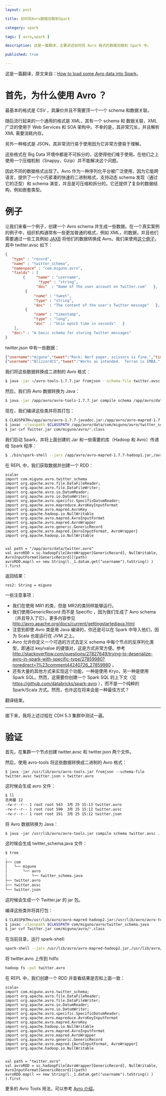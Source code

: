 ```yaml
---
layout: post

title: 如何将Avro数据加载到Spark

category: spark

tags: [ avro,spark ]

description: 这是一篇翻译，主要讲述如何将 Avro 格式的数据加载到 Spark 中。

published: true

---
```


这是一篇翻译，原文来自：[How to load some Avro data into Spark](http://www.bigdatatidbits.cc/2015/01/how-to-load-some-avro-data-into-spark.html)。

# 首先，为什么使用 Avro ？

最基本的格式是 CSV ，其廉价并且不需要顶一个一个 schema 和数据关联。

随后流行起来的一个通用的格式是 XML，其有一个 schema 和 数据关联，XML 广泛的使用于 Web Services 和 SOA 架构中。不幸的是，其非常冗长，并且解析 XML 需要消耗内存。

另外一种格式是 JSON，其非常流行易于使用因为它非常方便易于理解。

这些格式在 Big Data 环境中都是不可拆分的，这使得他们难于使用。在他们之上使用一个压缩机制（Snappy，Gzip）并不能解决这个问题。

因此不同的数据格式出现了。Avro 作为一种序列化平台被广泛使用，因为它能跨语言，提供了一个小巧紧凑的快速的二进制格式，支持动态 schema 发现（通过它的泛型）和 schema 演变，并且是可压缩和拆分的。它还提供了复杂的数据结构，例如嵌套类型。

# 例子

让我们来看一个例子，创建一个 Avro schema 并生成一些数据。在一个真实案例的例子中，组织机构通常有一些更加普通的格式，例如 XML，的数据，并且他们需要通过一些工具例如  [JAXB](http://www.infoq.com/articles/AVROSchemaJAXB) 将他们的数据转换成 Avro。我们来使用[这个例子](http://www.michael-noll.com/blog/2013/03/17/reading-and-writing-avro-files-from-the-command-line/)，其中 twitter.avsc 如下：

~~~json
{
   "type" : "record",
   "name" : "twitter_schema",
   "namespace" : "com.miguno.avro",
   "fields" : [
        {     "name" : "username",
               "type" : "string",
              "doc"  : "Name of the user account on Twitter.com"   },
         {
             "name" : "tweet",
             "type" : "string",
             "doc"  : "The content of the user's Twitter message"   },
         {
             "name" : "timestamp",
             "type" : "long",
             "doc"  : "Unix epoch time in seconds"   } 
    ],
   "doc:" : "A basic schema for storing Twitter messages" 
}
~~~

twitter.json 中有一些数据：

~~~json
{"username":"miguno","tweet":"Rock: Nerf paper, scissors is fine.","timestamp": 1366150681 } 
{"username":"BlizzardCS","tweet":"Works as intended.  Terran is IMBA.","timestamp": 1366154481 }
~~~

我们将这些数据转换成二进制的 Avro 格式：

~~~bash
$ java -jar ~/avro-tools-1.7.7.jar fromjson --schema-file twitter.avsc twitter.json > twitter.avro
~~~

然后，我们将 Avro 数据转换为 Java：

~~~bash
$ java -jar /app/avro/avro-tools-1.7.7.jar compile schema /app/avro/data/twitter.avsc /app/avro/data/
~~~

现在，我们编译这些类并将其打包：

~~~bash
$ CLASSPATH=/app/avro/avro-1.7.7-javadoc.jar:/app/avro/avro-mapred-1.7.7-hadoop1.jar:/app/avro/avro-tools-1.7.7.jar
$ javac -classpath $CLASSPATH /app/avro/data/com/miguno/avro/twitter_schema.java
$ jar cvf Twitter.jar com/miguno/avro/*.class
~~~

我们启动 Spark，并将上面创建的 Jar 和一些需要的库（Hadoop 和 Avro）传递给 Spark 程序：

~~~bash
$ ./bin/spark-shell --jars /app/avro/avro-mapred-1.7.7-hadoop1.jar,/avro/avro-1.7.7.jar,/app/avro/data/Twitter.jar
~~~

在 REPL 中，我们获取数据并创建一个 RDD：

~~~
scala>
import com.miguno.avro.twitter_schema
import org.apache.avro.file.DataFileReader;
import org.apache.avro.file.DataFileWriter;
import org.apache.avro.io.DatumReader;
import org.apache.avro.io.DatumWriter;
import org.apache.avro.specific.SpecificDatumReader;
import org.apache.avro.mapreduce.AvroKeyInputFormat
import org.apache.avro.mapred.AvroKey
import org.apache.hadoop.io.NullWritable
import org.apache.avro.mapred.AvroInputFormat
import org.apache.avro.mapred.AvroWrapper
import org.apache.avro.generic.GenericRecord
import org.apache.avro.mapred.{AvroInputFormat, AvroWrapper}
import org.apache.hadoop.io.NullWritable


val path = "/app/avro/data/twitter.avro"
val avroRDD = sc.hadoopFile[AvroWrapper[GenericRecord], NullWritable, AvroInputFormat[GenericRecord]](path)
avroRDD.map(l => new String(l._1.datum.get("username").toString() ) ).first
~~~

返回结果：

~~~
res2: String = miguno
~~~

一些注意事项：

- 我们在使用 MR1 的类，但是 MR2的类同样能够运行。
- 我们使用GenericRecord 而不是 Specific ，因为我们生成了 Avro schema（并且导入了它）。更多内容参见 <http://avro.apache.org/docs/current/gettingstartedjava.html>
- 注意到即使 Avro 类是用 Java 编译的，你还是可以在 Spark 中导入他们，因为 Scala 也是运行在 JVM 之上。
- Avro 允许你定义一个可选的方式去定义 schema 中每个节点的反序列化类型，即通过 key/value 的键值对，这是方式非常方便。参考 <http://stackoverflow.com/questions/27827649/trying-to-deserialize-avro-in-spark-with-specific-type/27859980?noredirect=1%23comment44240726_27859980> 。
- 还有大量的其他方式来实现这个功能，一种是使用 Kryo，另一种是使用 Spark SQL。然而，这需要你创建一个 Spark SQL 的上下文（见 <https://github.com/databricks/spark-avro> ），而不是一个纯粹的 Spark/Scala  方式。然而，也许这在将来会是一种最佳方式？

翻译结束。

-------

接下来，我将上述过程在 CDH 5.3 集群中测试一遍。

# 验证

首先，在集群一个节点创建 twitter.avsc 和 twitter.json 两个文件。

然后，使用 avro-tools 将这些数据转换成二进制的 Avro 格式：

~~~
$ java -jar /usr/lib/avro/avro-tools.jar fromjson --schema-file twitter.avsc twitter.json > twitter.avro
~~~

这时候会生成 avro 文件：

~~~ bash
$ ll
总用量 12
-rw-r--r-- 1 root root 543  3月 25 15:13 twitter.avro
-rw-r--r-- 1 root root 590  3月 25 15:12 twitter.avsc
-rw-r--r-- 1 root root 191  3月 25 15:12 twitter.json
~~~

将 Avro 数据转换为 Java：

~~~
$ java -jar /usr/lib/avro/avro-tools.jar compile schema twitter.avsc .
~~~

这时候会生成 twitter_schema.java 文件：

~~~bash
$ tree
.
├── com
│   └── miguno
│       └── avro
│           └── twitter_schema.java
├── twitter.avro
├── twitter.avsc
└── twitter.json
~~~

这时候会生成一个 Twitter.jar 的 jar 包。

编译这些类并将其打包：

~~~bash
$ CLASSPATH=/usr/lib/avro/avro-mapred-hadoop2.jar:/usr/lib/avro/avro-tools.jar
$ javac -classpath $CLASSPATH com/miguno/avro/twitter_schema.java
$ jar cvf Twitter.jar com/miguno/avro/*.class
~~~

在当前目录，运行 spark-shell:

~~~bash
spark-shell --jars /usr/lib/avro/avro-mapred-hadoop2.jar,/usr/lib/avro/avro.jar,Twitter.jar
~~~

将 twitter.avro 上传到 hdfs:

~~~bash
hadoop fs -put twitter.avro
~~~

在 REPL 中，我们创建一个 RDD 并查看结果是否和上面一致：

~~~
scala>
import com.miguno.avro.twitter_schema;
import org.apache.avro.file.DataFileReader;
import org.apache.avro.file.DataFileWriter;
import org.apache.avro.io.DatumReader;
import org.apache.avro.io.DatumWriter;
import org.apache.avro.specific.SpecificDatumReader;
import org.apache.avro.mapreduce.AvroKeyInputFormat
import org.apache.avro.mapred.AvroKey
import org.apache.hadoop.io.NullWritable
import org.apache.avro.mapred.AvroInputFormat
import org.apache.avro.mapred.AvroWrapper
import org.apache.avro.generic.GenericRecord
import org.apache.avro.mapred.{AvroInputFormat, AvroWrapper}
import org.apache.hadoop.io.NullWritable


val path = "twitter.avro"
val avroRDD = sc.hadoopFile[AvroWrapper[GenericRecord], NullWritable, AvroInputFormat[GenericRecord]](path)
avroRDD.map(l => new String(l._1.datum.get("username").toString() ) ).first
~~~

更多的 Avro Tools 用法，可以参考 [Avro 介绍](/2015/03/20/about-avro.html)。

